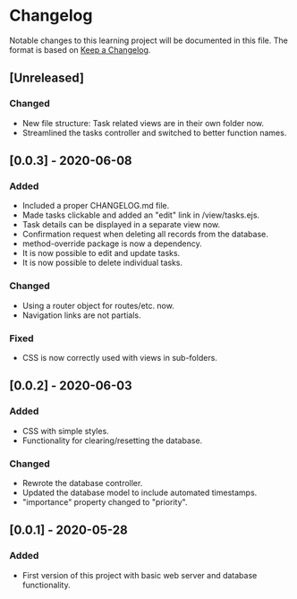 # Changelog

Notable changes to this learning project will be documented in this file. The format is based on [Keep a Changelog](https://keepachangelog.com/en/1.0.0/).

## [Unreleased]
### Changed
- New file structure: Task related views are in their own folder now.
- Streamlined the tasks controller and switched to better function names.

## [0.0.3] - 2020-06-08
### Added
- Included a proper CHANGELOG.md file.
- Made tasks clickable and added an "edit" link in /view/tasks.ejs.
- Task details can be displayed in a separate view now.
- Confirmation request when deleting all records from the database.
- method-override package is now a dependency.
- It is now possible to edit and update tasks.
- It is now possible to delete individual tasks.

### Changed
- Using a router object for routes/etc. now.
- Navigation links are not partials.

### Fixed
- CSS is now correctly used with views in sub-folders.

## [0.0.2] - 2020-06-03
### Added
- CSS with simple styles.
- Functionality for clearing/resetting the database.

### Changed
- Rewrote the database controller.
- Updated the database model to include automated timestamps.
- "importance" property changed to "priority".

## [0.0.1] - 2020-05-28
### Added
- First version of this project with basic web server and database functionality.